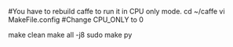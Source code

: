 #You have to rebuild caffe to run it in CPU only mode. 
cd ~/caffe 
vi MakeFile.config
#Change CPU_ONLY to 0

make clean
make all -j8
sudo make py
